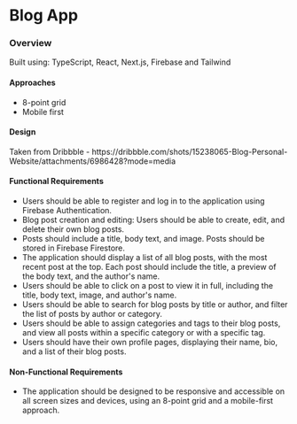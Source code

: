 <h1>Blog App</h1>
<h3>Overview</h3>
<span>Built using: TypeScript, React, Next.js, Firebase and Tailwind</span>

<h4>Approaches</h4>
<ul>
<li>8-point grid</li>
<li>Mobile first</li>
</ul>

<h4>Design</h4>
<p>Taken from Dribbble - https://dribbble.com/shots/15238065-Blog-Personal-Website/attachments/6986428?mode=media</p>

<h4>Functional Requirements</h4>
<ul>
<li>Users should be able to register and log in to the application using Firebase Authentication.</li>
<li>Blog post creation and editing: Users should be able to create, edit, and delete their own blog posts. </li>
<li>Posts should include a title, body text, and image. Posts should be stored in Firebase Firestore.</li>
<li>The application should display a list of all blog posts, with the most recent post at the top. Each post should include the title, a preview of the body text, and the author's name.</li>
<li>Users should be able to click on a post to view it in full, including the title, body text, image, and author's name.</li>
<li>Users should be able to search for blog posts by title or author, and filter the list of posts by author or category.</li>
<li>Users should be able to assign categories and tags to their blog posts, and view all posts within a specific category or with a specific tag.</li>
<li>Users should have their own profile pages, displaying their name, bio, and a list of their blog posts.</li>
</ul>

<h4>Non-Functional Requirements</h4>
<ul>
<li>The application should be designed to be responsive and accessible on all screen sizes and devices, using an 8-point grid and a mobile-first approach.</li>
</ul>
